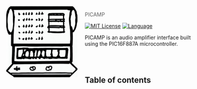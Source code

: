 <!---
To update:
    logo          - Project logo
  info.
    toc           - Table of Contents of README
--->
<img src="assets/msdac.jpg" align="left" width="192px" height="192px"/>
<img align="left" width="0" height="192px" hspace="10"/>

> PICAMP

[![MIT License](https://img.shields.io/badge/license-MIT-007EC7.svg?style=flat-square)](/LICENSE) [![Language](https://img.shields.io/badge/language-XC8-purple?style=flat-square)](https://www.microchip.com/en-us/tools-resources/develop/mplab-xc-compilers)

PICAMP is an audio amplifier interface built using the PIC16F887A microcontroller.

<br><br>

<!---
Example table of contents:
* header
  * sub header
--->
## Table of contents


